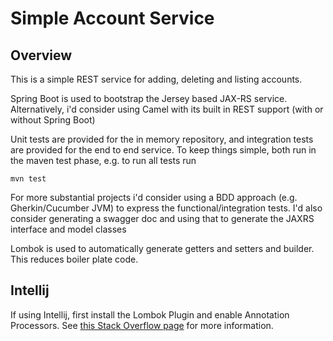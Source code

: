 # Simple Account Service

## Overview

This is a simple REST service for adding, deleting and listing accounts.

Spring Boot is used to bootstrap the Jersey based JAX-RS service. Alternatively, i'd consider using Camel with its built in REST support (with or without Spring Boot)

Unit tests are provided for the in memory repository, and integration tests are provided for the end to end service. To keep things simple, both run in the maven test phase, e.g. to run all tests run

    mvn test

For more substantial projects i'd consider using a BDD approach (e.g. Gherkin/Cucumber JVM) to express the functional/integration tests. I'd also consider generating a swagger doc and using that to generate the JAXRS interface and model classes

Lombok is used to automatically generate getters and setters and builder. This reduces boiler plate code.

## Intellij

If using Intellij, first install the Lombok Plugin and enable Annotation Processors. See [this Stack Overflow page](https://stackoverflow.com/questions/9424364/cant-compile-project-when-im-using-lombok-under-intellij-idea) for more information.